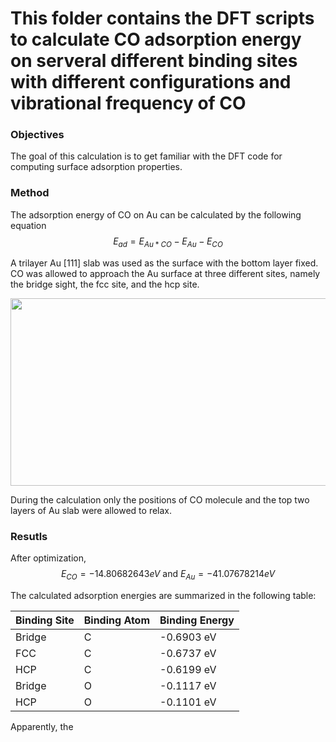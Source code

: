 # This folder contains the DFT scripts to calculate CO adsorption energy on serveral different binding sites with different configurations and vibrational frequency of CO

### Objectives
The goal of this calculation is to get familiar with the DFT code for computing surface adsorption properties.
### Method
The adsorption energy of CO on Au can be calculated by the following equation
$$E_{ad} = E_{Au*CO} - E_{Au} - E_{CO}$$

A trilayer Au [111] slab was used as the surface with the bottom layer fixed. CO was allowed to approach the Au surface at three different sites, namely the bridge sight, the fcc site, and the hcp site. 

  <img src="https://user-images.githubusercontent.com/66216181/109054624-b5656500-76a3-11eb-9ae9-5388e5f35eb4.png" width="1000" height="300">

During the calculation only the positions of CO molecule and the top two layers of Au slab were allowed to relax.

### Resutls
After optimization,$$E_{CO} = -14.80682643 eV\text{ and }E_{Au} = -41.07678214 eV$$ 

The calculated adsorption energies are summarized in the following table:


| Binding Site | Binding Atom | Binding Energy |
| ------------ | ------------ | -------------- |
|    Bridge    |      C       |    -0.6903 eV  |
|     FCC      |      C       |    -0.6737 eV  |
|     HCP      |      C       |    -0.6199 eV  |
|    Bridge    |      O       |    -0.1117 eV  |
|     HCP      |      O       |    -0.1101 eV  |


Apparently, the 


